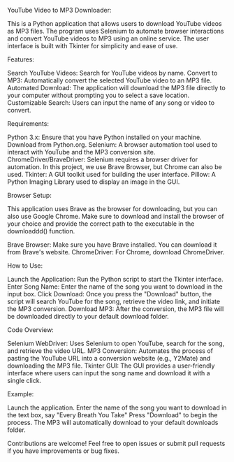 YouTube Video to MP3 Downloader:

This is a Python application that allows users to download YouTube videos as MP3 files. The program uses Selenium to automate browser interactions and convert YouTube videos to MP3 using an online service. The user interface is built with Tkinter for simplicity and ease of use.


Features:

Search YouTube Videos: Search for YouTube videos by name.
Convert to MP3: Automatically convert the selected YouTube video to an MP3 file.
Automated Download: The application will download the MP3 file directly to your computer without prompting you to select a save location.
Customizable Search: Users can input the name of any song or video to convert.


Requirements:

Python 3.x: Ensure that you have Python installed on your machine. Download from Python.org.
Selenium: A browser automation tool used to interact with YouTube and the MP3 conversion site.
ChromeDriver/BraveDriver: Selenium requires a browser driver for automation. In this project, we use Brave Browser, but Chrome can also be used.
Tkinter: A GUI toolkit used for building the user interface.
Pillow: A Python Imaging Library used to display an image in the GUI.


Browser Setup:

This application uses Brave as the browser for downloading, but you can also use Google Chrome. Make sure to download and install the browser of your choice and provide the correct path to the executable in the downloaddd() function.


Brave Browser: Make sure you have Brave installed. You can download it from Brave's website.
ChromeDriver: For Chrome, download ChromeDriver.


How to Use:

Launch the Application: Run the Python script to start the Tkinter interface.
Enter Song Name: Enter the name of the song you want to download in the input box.
Click Download: Once you press the "Download" button, the script will search YouTube for the song, retrieve the video link, and initiate the MP3 conversion.
Download MP3: After the conversion, the MP3 file will be downloaded directly to your default download folder.


Code Overview:

Selenium WebDriver: Uses Selenium to open YouTube, search for the song, and retrieve the video URL.
MP3 Conversion: Automates the process of pasting the YouTube URL into a conversion website (e.g., Y2Mate) and downloading the MP3 file.
Tkinter GUI: The GUI provides a user-friendly interface where users can input the song name and download it with a single click.


Example:

Launch the application.
Enter the name of the song you want to download in the text box, say "Every Breath You Take"
Press "Download" to begin the process.
The MP3 will automatically download to your default downloads folder.


Contributions are welcome! Feel free to open issues or submit pull requests if you have improvements or bug fixes.
